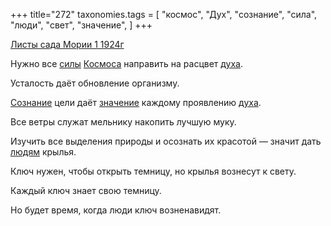 +++
title="272"
taxonomies.tags = [
 "космос",
 "Дух",
 "сознание",
 "сила",
 "люди",
 "свет",
 "значение",
]
+++

[Листы сада Мории 1 1924г](/agni/1924)

Нужно все [силы](/tags/сила) [Космоса](/tags/космос) направить на расцвет [духа](/tags/Дух).   

Усталость даёт обновление организму.   

[Сознание](/tags/сознание) цели даёт [значение](/tags/значение) каждому проявлению [духа](/tags/Дух).   

Все ветры служат мельнику накопить лучшую муку.   

Изучить все выделения природы и осознать их красотой — значит дать [людям](/tags/люди) крылья.   

Ключ нужен, чтобы открыть темницу, но крылья вознесут к свету.   

Каждый ключ знает свою темницу.   

Но будет время, когда люди ключ возненавидят.   

